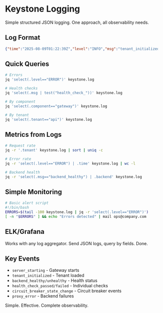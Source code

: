 # Keystone Logging

Simple structured JSON logging. One approach, all observability needs.

## Log Format

```json
{"time":"2025-08-09T01:22:39Z","level":"INFO","msg":"tenant_initialized","tenant":"api","backend_count":1,"component":"gateway"}
```

## Quick Queries

```bash
# Errors
jq 'select(.level=="ERROR")' keystone.log

# Health checks
jq 'select(.msg | test("health_check_"))' keystone.log

# By component
jq 'select(.component=="gateway")' keystone.log

# By tenant
jq 'select(.tenant=="api")' keystone.log
```

## Metrics from Logs

```bash
# Request rate
jq -r '.tenant' keystone.log | sort | uniq -c

# Error rate
jq -r 'select(.level=="ERROR") | .time' keystone.log | wc -l

# Backend health
jq -r 'select(.msg=="backend_healthy") | .backend' keystone.log
```

## Simple Monitoring

```bash
# Basic alert script
#!/bin/bash
ERRORS=$(tail -100 keystone.log | jq -r 'select(.level=="ERROR")')
[ -n "$ERRORS" ] && echo "Errors detected" | mail ops@company.com
```

## ELK/Grafana

Works with any log aggregator. Send JSON logs, query by fields. Done.

## Key Events

- `server_starting` - Gateway starts
- `tenant_initialized` - Tenant loaded
- `backend_healthy/unhealthy` - Health status
- `health_check_passed/failed` - Individual checks
- `circuit_breaker_state_change` - Circuit breaker events
- `proxy_error` - Backend failures

Simple. Effective. Complete observability.
